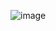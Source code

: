![image](https://github.com/StylianosNikopoulos/Hotel-Laravel/assets/59256689/26382d35-9eec-426b-b32b-c61696bee101)
